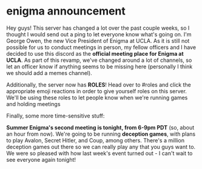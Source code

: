 # enigma announcement

Hey guys! This server has changed a lot over the past couple weeks, so I thought I would send out a ping to let everyone know what's going on. I'm George Owen, the new Vice President of Enigma at UCLA. As it is still not possible for us to conduct meetings in person, my fellow officers and I have decided to use this discord as the **official meeting place for Enigma at UCLA**. As part of this revamp, we've changed around a lot of channels, so let an officer know if anything seems to be missing here (personally I think we should add a memes channel).

Additionally, the server now has **ROLES**! Head over to #roles and click the appropriate emoji reactions in order to give yourself roles on this server. We'll be using these roles to let people know when we're running games and holding meetings

Finally, some more time-sensitive stuff:

**Summer Enigma's second meeting is tonight, from 6-9pm PDT** (so, about an hour from now). We're going to be running **deception games**, with plans to play Avalon, Secret Hitler, and Coup, among others. There's a million deception games out there so we can really play any that you guys want to. We were so pleased with how last week's event turned out - I can't wait to see everyone again tonight!